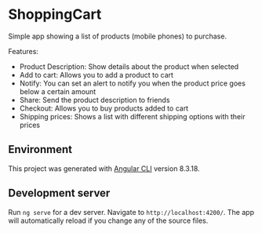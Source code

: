 # ShoppingCart

Simple app showing a list of products (mobile phones) to purchase.

Features:
- Product Description: Show details about the product when selected
- Add to cart: Allows you to add a product to cart
- Notify: You can set an alert to notify you when the product price goes below a certain amount
- Share: Send the product description to friends
- Checkout: Allows you to buy products added to cart
- Shipping prices: Shows a list with different shipping options with their prices

## Environment
This project was generated with [Angular CLI](https://github.com/angular/angular-cli) version 8.3.18.

## Development server
Run `ng serve` for a dev server. Navigate to `http://localhost:4200/`. The app will automatically reload if you change any of the source files.
